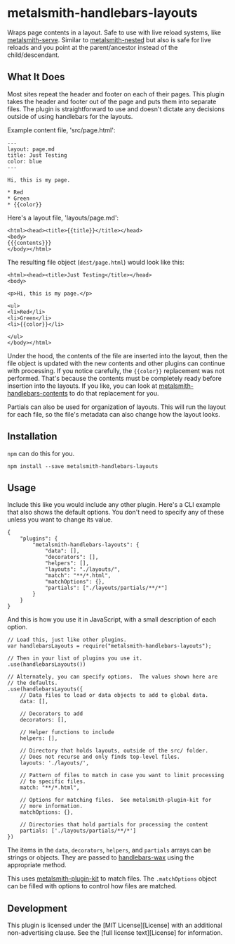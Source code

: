 metalsmith-handlebars-layouts
===========================

Wraps page contents in a layout. Safe to use with live reload systems, like [metalsmith-serve](https://github.com/mayo/metalsmith-serve). Similar to [metalsmith-nested](https://github.com/firesideguru/metalsmith-nested) but also is safe for live reloads and you point at the parent/ancestor instead of the child/descendant.


What It Does
------------

Most sites repeat the header and footer on each of their pages. This plugin takes the header and footer out of the page and puts them into separate files. The plugin is straightforward to use and doesn't dictate any decisions outside of using handlebars for the layouts.

Example content file, 'src/page.html':

    ---
    layout: page.md
    title: Just Testing
    color: blue
    ---

    Hi, this is my page.

    * Red
    * Green
    * {{color}}


Here's a layout file, 'layouts/page.md':

    <html><head><title>{{title}}</title></head>
    <body>
    {{{contents}}}
    </body></html>

The resulting file object (`dest/page.html`) would look like this:

    <html><head><title>Just Testing</title></head>
    <body>

    <p>Hi, this is my page.</p>

    <ul>
    <li>Red</li>
    <li>Green</li>
    <li>{{color}}</li>

    </ul>
    </body></html>

Under the hood, the contents of the file are inserted into the layout, then the file object is updated with the new contents and other plugins can continue with processing. If you notice carefully, the `{{color}}` replacement was not performed. That's because the contents must be completely ready before insertion into the layouts. If you like, you can look at [metalsmith-handlebars-contents](https://github.com/fidian/metalsmith-handlebars-contents) to do that replacement for you.

Partials can also be used for organization of layouts. This will run the layout for each file, so the file's metadata can also change how the layout looks.


Installation
------------

`npm` can do this for you.

    npm install --save metalsmith-handlebars-layouts


Usage
-----

Include this like you would include any other plugin.  Here's a CLI example that also shows the default options.  You don't need to specify any of these unless you want to change its value.

    {
        "plugins": {
            "metalsmith-handlebars-layouts": {
                "data": [],
                "decorators": [],
                "helpers": [],
                "layouts": "./layouts/",
                "match": "**/*.html",
                "matchOptions": {},
                "partials": ["./layouts/partials/**/*"]
            }
        }
    }

And this is how you use it in JavaScript, with a small description of each option.

    // Load this, just like other plugins.
    var handlebarsLayouts = require("metalsmith-handlebars-layouts");

    // Then in your list of plugins you use it.
    .use(handlebarsLayouts())

    // Alternately, you can specify options.  The values shown here are
    // the defaults.
    .use(handlebarsLayouts({
        // Data files to load or data objects to add to global data.
        data: [],

        // Decorators to add
        decorators: [],

        // Helper functions to include
        helpers: [],

        // Directory that holds layouts, outside of the src/ folder.
        // Does not recurse and only finds top-level files.
        layouts: './layouts/',

        // Pattern of files to match in case you want to limit processing
        // to specific files.
        match: "**/*.html",

        // Options for matching files.  See metalsmith-plugin-kit for
        // more information.
        matchOptions: {},

        // Directories that hold partials for processing the content
        partials: ['./layouts/partials/**/*']
    })

The items in the `data`, `decorators`, `helpers`, and `partials` arrays can be strings or objects. They are passed to [handlebars-wax] using the appropriate method.

This uses [metalsmith-plugin-kit](https://github.com/tests-always-included/metalsmith-plugin-kit) to match files.  The `.matchOptions` object can be filled with options to control how files are matched.


Development
-----------

This plugin is licensed under the [MIT License][License] with an additional non-advertising clause.  See the [full license text][License] for information.

[handlebars-wax]: https://github.com/shannonmoeller/handlebars-wax
